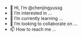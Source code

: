 - 👋 Hi, I’m @chenjingyussg
- 👀 I’m interested in ...
- 🌱 I’m currently learning ...
- 💞️ I’m looking to collaborate on ...
- 📫 How to reach me ...

<!---
chenjingyussg/chenjingyussg is a ✨ special ✨ repository because its `README.md` (this file) appears on your GitHub profile.
You can click the Preview link to take a look at your changes.
--->
